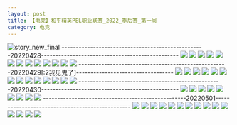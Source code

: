 ```yaml
---
layout: post
title: 【电竞】和平精英PEL职业联赛_2022_季后赛_第一周
category: 电竞
---
```

![story_new_final](http://rdr022gcy.hd-bkt.clouddn.com/img/story_new_final_0322.png)
--------------------------------------------------20220428------------------------------------------------
![](http://rdr13xtfo.hd-bkt.clouddn.com/img/pel-220428-1.png)
![](http://rdr13xtfo.hd-bkt.clouddn.com/img/pel-220428-2.png)
![](http://rdr13xtfo.hd-bkt.clouddn.com/img/pel-220428-3.png)
![](http://rdr13xtfo.hd-bkt.clouddn.com/img/pel-220428-4.png)
![](http://rdr13xtfo.hd-bkt.clouddn.com/img/pel-220428-5.png)
![](http://rdr13xtfo.hd-bkt.clouddn.com/img/pel-220428-6.png)
![](http://rdr13xtfo.hd-bkt.clouddn.com/img/pel-220428-7.png)
![](http://rdr13xtfo.hd-bkt.clouddn.com/img/pel-220428-8.png)
![](http://rdr13xtfo.hd-bkt.clouddn.com/img/pel-220428-9.png)
![](http://rdr13xtfo.hd-bkt.clouddn.com/img/pel-220428-10.png)
![](http://rdr13xtfo.hd-bkt.clouddn.com/img/pel-220428-11.png)
![](http://rdr13xtfo.hd-bkt.clouddn.com/img/pel-220428-12.png)
![](http://rdr13xtfo.hd-bkt.clouddn.com/img/pel-220428-13.png)
----------------------------------------------------20220429[:2我见鬼了]----------------------------------
![](http://rdr13xtfo.hd-bkt.clouddn.com/img/pel-220429-14.jpg)
![](http://rdr13xtfo.hd-bkt.clouddn.com/img/pel-220429-1.png)
![](http://rdr13xtfo.hd-bkt.clouddn.com/img/pel-220429-2.png)
![](http://rdr13xtfo.hd-bkt.clouddn.com/img/pel-220429-3.png)
![](http://rdr13xtfo.hd-bkt.clouddn.com/img/pel-220429-4.png)
![](http://rdr13xtfo.hd-bkt.clouddn.com/img/pel-220429-5.png)
![](http://rdr13xtfo.hd-bkt.clouddn.com/img/pel-220429-6.png)
![](http://rdr13xtfo.hd-bkt.clouddn.com/img/pel-220429-7.png)
![](http://rdr13xtfo.hd-bkt.clouddn.com/img/pel-220429-8.png)
![](http://rdr13xtfo.hd-bkt.clouddn.com/img/pel-220429-9.png)
![](http://rdr13xtfo.hd-bkt.clouddn.com/img/pel-220429-10.png)
![](http://rdr13xtfo.hd-bkt.clouddn.com/img/pel-220429-11.png)
![](http://rdr13xtfo.hd-bkt.clouddn.com/img/pel-220429-12.png)
![](http://rdr13xtfo.hd-bkt.clouddn.com/img/pel-220429-13.png)
--------------------------------------------------20220430------------------------------------------------
![](http://rdr13xtfo.hd-bkt.clouddn.com/img/pel-220430-1.png)
![](http://rdr13xtfo.hd-bkt.clouddn.com/img/pel-220430-2.png)
![](http://rdr13xtfo.hd-bkt.clouddn.com/img/pel-220430-3.png)
![](http://rdr13xtfo.hd-bkt.clouddn.com/img/pel-220430-4.png)
![](http://rdr13xtfo.hd-bkt.clouddn.com/img/pel-220430-5.png)
![](http://rdr13xtfo.hd-bkt.clouddn.com/img/pel-220430-6.png)
![](http://rdr13xtfo.hd-bkt.clouddn.com/img/pel-220430-7.png)
![](http://rdr13xtfo.hd-bkt.clouddn.com/img/pel-220430-8.png)
![](http://rdr13xtfo.hd-bkt.clouddn.com/img/pel-220430-9.png)
--------------------------------------------------20220501------------------------------------------------
![](http://rdr13xtfo.hd-bkt.clouddn.com/img/pel-220501-1.jpg)
![](http://rdr13xtfo.hd-bkt.clouddn.com/img/pel-220501-2.jpg)
![](http://rdr13xtfo.hd-bkt.clouddn.com/img/pel-220501-3.jpg)
![](http://rdr13xtfo.hd-bkt.clouddn.com/img/pel-220501-4.jpg)
![](http://rdr13xtfo.hd-bkt.clouddn.com/img/pel-220501-5.jpg)
![](http://rdr13xtfo.hd-bkt.clouddn.com/img/pel-220501-6.jpg)
![](http://rdr13xtfo.hd-bkt.clouddn.com/img/pel-220501-7.jpg)
![](http://rdr13xtfo.hd-bkt.clouddn.com/img/pel-220501-8.jpg)
![](http://rdr13xtfo.hd-bkt.clouddn.com/img/pel-220501-9.jpg)
![](http://rdr13xtfo.hd-bkt.clouddn.com/img/pel-220501-10.jpg)
![](http://rdr13xtfo.hd-bkt.clouddn.com/img/pel-220501-11.jpg)
![](http://rdr13xtfo.hd-bkt.clouddn.com/img/pel-220501-12.jpg)
![](http://rdr13xtfo.hd-bkt.clouddn.com/img/pel-220501-13.jpg)
![](http://rdr13xtfo.hd-bkt.clouddn.com/img/pel-220501-14.jpg)
![](http://rdr13xtfo.hd-bkt.clouddn.com/img/pel-220501-15.jpg)
  




